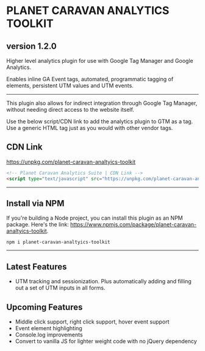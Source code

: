 # PLANET CARAVAN ANALYTICS TOOLKIT
## version 1.2.0

Higher level analytics plugin for use with Google Tag Manager and Google Analytics.  

Enables inline GA Event tags, automated, programmatic tagging of elements, persistent UTM values and UTM events.

---

This plugin also allows for indirect integration through Google Tag Manager, without needing direct access to the website itself.

Use the below script/CDN link to add the analytics plugin to GTM as a tag.  Use a generic HTML tag just as you would with other vendor tags.

## CDN Link
<https://unpkg.com/planet-caravan-analtyics-toolkit>

``` html
<!-- Planet Caravan Analytics Suite | CDN Link -->
<script type="text/javascript" src="https://unpkg.com/planet-caravan-analtyics-toolkit"></script>
```

---

## Install via NPM

If you're building a Node project, you can install this plugin as an NPM package.  Here's the link: <https://www.npmjs.com/package/planet-caravan-analtyics-toolkit>.

`npm i planet-caravan-analtyics-toolkit`

---

## Latest Features
- UTM tracking and sessionization.  Plus automatically adding and filling out a set of UTM inputs in all forms.

## Upcoming Features
- Middle click support, right click support, hover event support
- Event element highlighting
- Console.log improvements
- Convert to vanilla JS for lighter weight code with no jQuery dependency